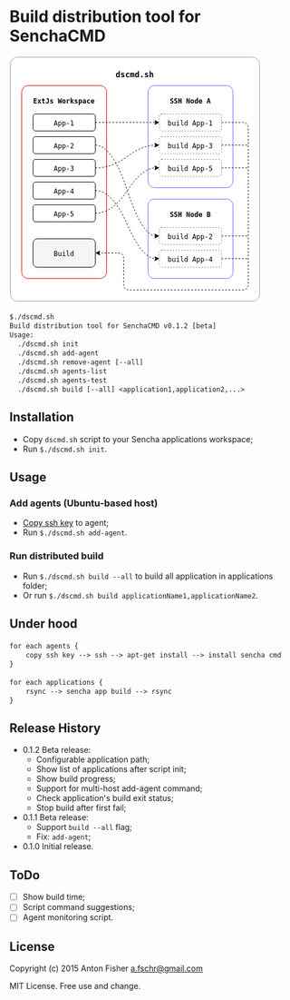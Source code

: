 # Build distribution tool for SenchaCMD

![Principle pic](https://github.com/antonfisher/dscmd/raw/master/docs/dscmd-principle.png)

```
$./dscmd.sh 
Build distribution tool for SenchaCMD v0.1.2 [beta]
Usage:
  ./dscmd.sh init
  ./dscmd.sh add-agent
  ./dscmd.sh remove-agent [--all]
  ./dscmd.sh agents-list
  ./dscmd.sh agents-test
  ./dscmd.sh build [--all] <application1,application2,...>
```

## Installation
* Copy `dscmd.sh` script to your Sencha applications workspace;
* Run `$./dscmd.sh init`.

## Usage

### Add agents (Ubuntu-based host)
* [Copy ssh key](https://www.digitalocean.com/community/tutorials/how-to-set-up-ssh-keys--2) to agent;
* Run `$./dscmd.sh add-agent`.

### Run distributed build
* Run `$./dscmd.sh build --all` to build all application in applications folder;
* Or run `$./dscmd.sh build applicationName1,applicationName2`.

## Under hood
```
for each agents {
    copy ssh key --> ssh --> apt-get install --> install sencha cmd
}

for each applications {
    rsync --> sencha app build --> rsync
}
```

## Release History
* 0.1.2 Beta release:
    * Configurable application path;
    * Show list of applications after script init;
    * Show build progress;
    * Support for multi-host add-agent command;
    * Check application's build exit status;
    * Stop build after first fail;
* 0.1.1 Beta release:
    * Support `build --all` flag;
    * Fix: `add-agent`;
* 0.1.0 Initial release.

## ToDo
- [ ] Show build time;
- [ ] Script command suggestions;
- [ ] Agent monitoring script.

## License
Copyright (c) 2015 Anton Fisher <a.fschr@gmail.com>

MIT License. Free use and change.
